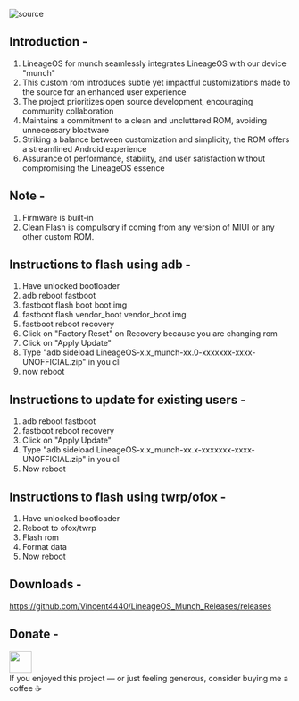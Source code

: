 ![source](https://github.com/Vincent4440/LineageOS_Munch_Releases/raw/main/picture.png)

 ## Introduction -
1. LineageOS for munch seamlessly integrates LineageOS with our device "munch"
2. This custom rom introduces subtle yet impactful customizations made to the source for an enhanced user experience
3. The project prioritizes open source development, encouraging community collaboration
4. Maintains a commitment to a clean and uncluttered ROM, avoiding unnecessary bloatware
5. Striking a balance between customization and simplicity, the ROM offers a streamlined Android experience
6. Assurance of performance, stability, and user satisfaction without compromising the LineageOS essence

 ## Note -
1. Firmware is built-in
2. Clean Flash is compulsory if coming from any version of MIUI or any other custom ROM.

 ## Instructions to flash using adb -
1. Have unlocked bootloader
2. adb reboot fastboot
3. fastboot flash boot boot.img
4. fastboot flash vendor_boot vendor_boot.img
5. fastboot reboot recovery
6. Click on "Factory Reset" on Recovery because you are changing rom
7. Click on "Apply Update"
8. Type "adb sideload LineageOS-x.x_munch-xx.0-xxxxxxx-xxxx-UNOFFICIAL.zip" in you cli
9. now reboot

 ## Instructions to update for existing users -
1. adb reboot fastboot
2. fastboot reboot recovery
3. Click on "Apply Update"
4. Type "adb sideload LineageOS-x.x_munch-xx.x-xxxxxxx-xxxx-UNOFFICIAL.zip" in you cli
5. Now reboot

 ## Instructions to flash using twrp/ofox -
1. Have unlocked bootloader
2. Reboot to ofox/twrp
3. Flash rom
4. Format data
5. Now reboot

## Downloads -
https://github.com/Vincent4440/LineageOS_Munch_Releases/releases

## Donate -
<a href="https://www.paypal.me/vinc3ntexe/"><img src="blue.svg" height="40"></a>  
If you enjoyed this project — or just feeling generous, consider buying me a coffee ☕
